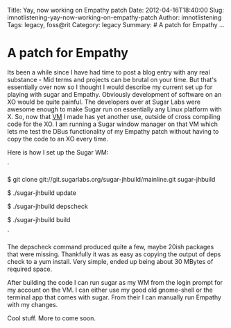 Title: Yay, now working on Empathy patch
Date: 2012-04-16T18:40:00
Slug: imnotlistening-yay-now-working-on-empathy-patch
Author: imnotlistening
Tags: legacy, foss@rit
Category: legacy
Summary: # A patch for Empathy ... 

# A patch for Empathy

Its been a while since I have had time to post a blog entry with any real
substance - Mid terms and projects can be brutal on your time. But that's
essentially over now so I thought I would describe my current set up for
playing with sugar and Empathy. Obviously development of software on an XO
would be quite painful. The developers over at Sugar Labs were awesome enough
to make Sugar run on essentially any Linux platform with X. So, now that
[VM](http://foss.rit.edu/node/348) I made has yet another use, outside of
cross compiling code for the XO. I am running a Sugar window manager on that
VM which lets me test the DBus functionality of my Empathy patch without
having to copy the code to an XO every time.

Here is how I set up the Sugar WM:

`

$ git clone git://git.sugarlabs.org/sugar-jhbuild/mainline.git sugar-jhbuild

$ ./sugar-jhbuild update

$ ./sugar-jhbuild depscheck

$ ./sugar-jhbuild build

`

The depscheck command produced quite a few, maybe 20ish packages that were
missing. Thankfully it was as easy as copying the output of deps check to a
yum install. Very simple, ended up being about 30 MBytes of required space.

After building the code I can run sugar as my WM from the login prompt for my
account on the VM. I can either use my good old gnome-shell or the terminal
app that comes with sugar. From their I can manually run Empathy with my
changes.

Cool stuff. More to come soon.

